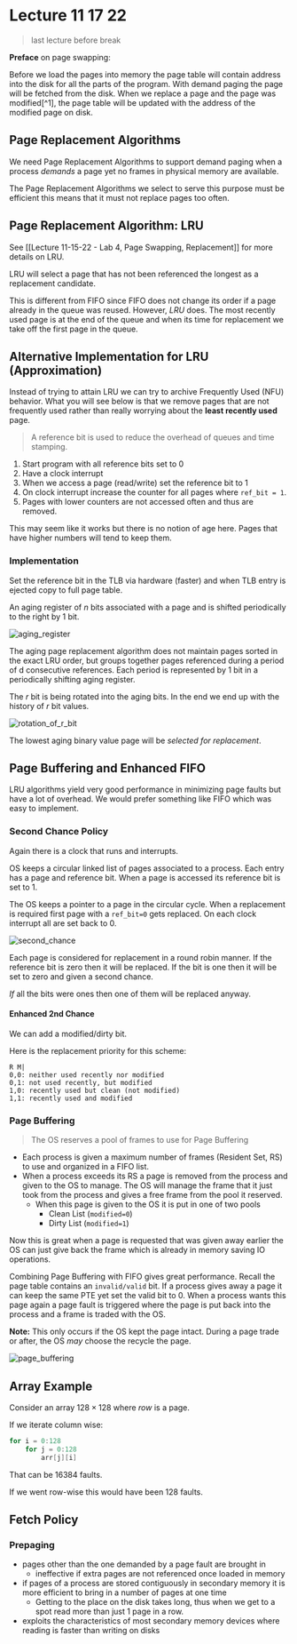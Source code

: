 # Lecture 11 17 22
> last lecture before break

**Preface** on page swapping: 

Before we load the pages into memory the page table will contain address into the disk for all the parts of the program. With demand paging the page will be fetched from the disk. When we replace a page and the page was modified[^1], the page table will be updated with the address of the modified page on disk. 

## Page Replacement Algorithms
We need Page Replacement Algorithms to support demand paging when a process *demands* a page yet no frames in physical memory are available. 

The Page Replacement Algorithms we select to serve this purpose must be efficient this means that it must not replace pages too often.

## Page Replacement Algorithm: LRU
See [[Lecture 11-15-22 - Lab 4, Page Swapping, Replacement]] for more details on LRU. 

LRU will select a page that has not been referenced the longest as a replacement candidate. 

This is different from FIFO since FIFO does not change its order if a page already in the queue was reused. However, *LRU* does. The most recently used page is at the end of the queue and when its time for replacement we take off the first page in the queue. 

## Alternative Implementation for LRU (Approximation)

Instead of trying to attain LRU we can try to archive Frequently Used (NFU) behavior. What you will see below is that we remove pages that are not frequently used rather than really worrying about the **least recently used** page. 

> A reference bit is used to reduce the overhead of queues and time stamping. 

1. Start program with all reference bits set to 0
2. Have a clock interrupt
3. When we access a page (read/write) set the reference bit to 1
4. On clock interrupt increase the counter for all pages where `ref_bit = 1`. 
5. Pages with lower counters are not accessed often and thus are removed. 

This may seem like it works but there is no notion of age here. Pages that have higher numbers will tend to keep them. 

### Implementation
Set the reference bit in the TLB via hardware (faster) and when TLB entry is ejected copy to full page table.

An aging register of $n$ bits associated with a page and is shifted periodically to the right by 1 bit.

![aging_register](/img/aging_register.png)

The aging page replacement algorithm does not maintain pages sorted in the exact LRU order, but groups together pages referenced during a period of d consecutive references. Each period is represented by 1 bit in a periodically shifting aging register.

The $r$ bit is being rotated into the aging bits. In the end we end up with the history of $r$ bit values. 

![rotation_of_r_bit](/img/rotation_of_r_bit.png)

The lowest aging binary value page will be *selected for replacement*.  

## Page Buffering and Enhanced FIFO
LRU algorithms yield very good performance in minimizing page faults but have a lot of overhead. We would prefer something like FIFO which was easy to implement. 

### Second Chance Policy
Again there is a clock that runs and interrupts. 

OS keeps a circular linked list of pages associated to a process. Each entry has a page and reference bit. When a page is accessed its reference bit is set to 1. 

The OS keeps a pointer to a page in the circular cycle. When a replacement is required first page with a `ref_bit=0` gets replaced. On each clock interrupt all are set back to 0.

![second_chance](/img/second_chance.png)

Each page is considered for replacement in a round robin manner. If the reference bit is zero then it will be replaced. If the bit is one then it will be set to zero and given a second chance. 

*If* all the bits were ones then one of them will be replaced anyway. 

#### Enhanced 2nd Chance
We can add a modified/dirty bit. 

Here is the replacement priority for this scheme:
```
R M|
0,0: neither used recently nor modified
0,1: not used recently, but modified
1,0: recently used but clean (not modified)
1,1: recently used and modified
```

### Page Buffering 

> The OS reserves a pool of frames to use for Page Buffering

+ Each process is given a maximum number of frames (Resident Set, RS) to use and organized in a FIFO list.
+ When a process exceeds its RS a page is removed from the process and given to the OS to manage. The OS will manage the frame that it just took from the process and gives a free frame from the pool it reserved. 
	+ When this page is given to the OS it is put in one of two pools
		+ Clean List (`modified=0`)
		+ Dirty List (`modified=1`)

Now this is great when a page is requested that was given away earlier the OS can just give back the frame which is already in memory saving IO operations. 

Combining Page Buffering with FIFO gives great performance. Recall the page table contains an `invalid/valid` bit. If a process gives away a page it can keep the same PTE yet set the valid bit to 0. When a process wants this page again a page fault is triggered where the page is put back into the process and a frame is traded with the OS. 

**Note:** This only occurs if the OS kept the page intact. During a page trade or after, the OS *may* choose the recycle the page. 

![page_buffering](/img/page_buffering.png)

## Array Example
Consider an array $128\times128$ where *row* is a page. 

If we iterate column wise:
```c
for i = 0:128
	for j = 0:128
		arr[j][i]
```

That can be $16384$ faults.

If we went row-wise this would have been $128$ faults.

## Fetch Policy
### Prepaging
+ pages other than the one demanded by a page fault are brought in
	+ ineffective if extra pages are not referenced once loaded in memory
+ if pages of a process are stored contiguously in secondary memory it is more efficient to bring in a number of pages at one time
	+ Getting to the place on the disk takes long, thus when we get to a spot read more than just 1 page in a row.  
+ exploits the characteristics of most secondary memory devices where reading is faster than writing on disks 
